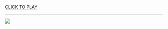 
<a href="https://premium76.site?title=nfl_duke_game_ball&ref=13M">CLICK TO PLAY</a></h3>
<hr>

<a href="https://premium76.site?title=nfl_duke_game_ball&ref=13M"><img src="https://clearcache.store/games.png"></a>


